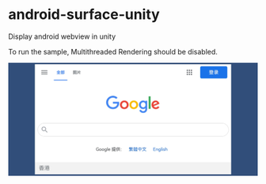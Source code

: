 # android-surface-unity

Display android webview in unity

To run the sample, Multithreaded Rendering should be disabled.

![Sample](sample_screenshot.jpeg)
